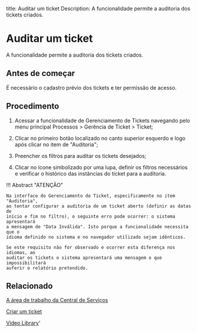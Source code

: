 title: Auditar um ticket
Description: A funcionalidade permite a auditoria dos tickets criados. 
# Auditar um ticket

A funcionalidade permite a auditoria dos tickets criados.

Antes de começar
----------------

É necessário o cadastro prévio dos tickets e ter permissão de acesso.

Procedimento
------------

1.  Acessar a funcionalidade de Gerenciamento de Tickets navegando pelo menu
    principal Processos \> Gerência de Ticket \> Ticket;

2.  Clicar no primeiro botão localizado no canto superior esquerdo e logo após
    clicar no item de "Auditoria";

3.  Preencher os filtros para auditar os tickets desejados;

4.  Clicar no ícone simbolizado por uma lupa, definir os filtros necessários
    e verificar o histórico das instâncias do ticket para a auditoria.

!!! Abstract "ATENÇÃO"

    Na interface do Gerenciamento do Ticket, especificamente no item "Auditoria",
    ao tentar configurar a auditoria de um ticket aberto (definir as datas de
    início e fim no filtro), o seguinte erro pode ocorrer: o sistema apresentará
    a mensagem de "Data Inválida". Isto porque a funcionalidade necessita que o
    idioma definido no sistema e no navegador utilizado sejam idênticos.

    Se este requisito não for observado e ocorrer esta diferença nos idiomas, ao
    auditar os tickets o sistema apresentará uma mensagem o que impossibilitará
    auferir o relatório pretendido.


Relacionado
-----------

[A área de trabalho da Central de Serviços](/pt-br/citsmart-platform-9/processes/tickets/use/desktop-of-service-desk.html)

[Criar um ticket](/pt-br/citsmart-platform-9/processes/tickets/use/create-ticket.html)


<i class='fa fa-youtube-play  fa-2x' style='color:#97ce17;vertical-align: middle;'> </i> [Video Library](https://www.youtube.com/playlist?list=PLB5qK2uzf2ROn4Xs6UdH84Ujzta2iJ6Ei)'

<!-- !!! tip "About"

    <b>Product/Version:</b> CITSmart | 9.00 &nbsp;&nbsp;
    <b>Updated:</b>01/16/2021 - Larissa Lourenço
